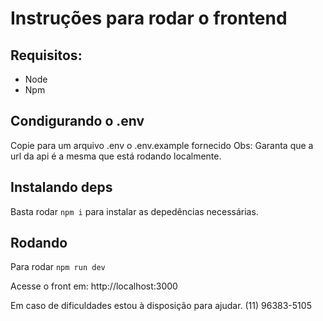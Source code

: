 # Instruções para rodar o frontend

## Requisitos:

- Node
- Npm

## Condigurando o .env

Copie para um arquivo .env o .env.example fornecido
Obs: Garanta que a url da api é a mesma que está rodando localmente.

## Instalando deps

Basta rodar `npm i` para instalar as depedências necessárias.

## Rodando

Para rodar `npm run dev`

Acesse o front em: http://localhost:3000

Em caso de dificuldades estou à disposição para ajudar.
(11) 96383-5105
